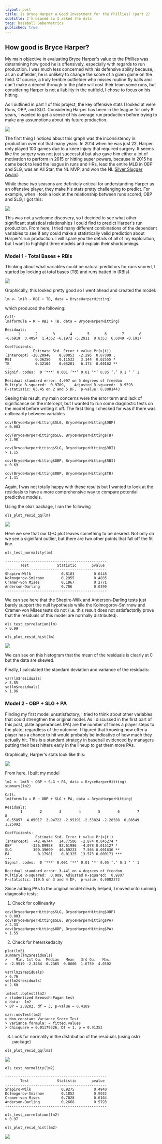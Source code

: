 ```yaml
---
layout: post
title: Is Bryce Harper a Good Investment for the Phillies? (part 2)
subtitle: I'm biased so I asked the data
tags: baseball Sabermetrics
published: true
---
```


## How good is Bryce Harper?

My main objective in evaluating Bryce Harper's value to the Phillies was determining how good he is offensively, especially with regards to run production. I was much less concerned with his defensive ability because, as an outfielder, he is unlikely to change the score of a given game on the field. Of course, a truly terrible outfielder who misses routine fly balls and can't make a decent through to the plate will cost their team some runs, but considering Harper is not a liability in the outfield, I chose to focus on his hitting.

As I outlined in part 1 of this project, the key offensive stats I looked at were Runs, OBP, and SLG. Considering Harper has been in the league for only 8 years, I wanted to get a sense of his average run production before trying to make any assumptions about his future production. 

![]({{site.baseurl}}/img/bhRunsggplot.png)

The first thing I noticed about this graph was the inconsistency in production over not that many years. In 2014 when he was just 22, Harper only played 100 games due to a knee injury that required surgery. It seems like the surgery was not just successful but also gave him either a lot of motivation to perform in 2015 or hitting super powers, because in 2015 he came back to lead the league in runs and HRs, lead the entire MLB in OBP and SLG, was an All Star, the NL MVP, and won the NL [Silver Slugger Award](https://en.wikipedia.org/wiki/Silver_Slugger_Award).

While these two seasons are definitely critical for understanding Harper as an offensive player, they make his stats pretty challenging to predict. For example, when I took a look at the relationship between runs scored, OBP and SLG, I got this:

![]({{site.baseurl}}/img/bhHittingStatsgg.png)

This was not a welcome discovery, so I decided to see what other significant statistical relationships I could find to predict Harper's run production. From here, I tried many different combinations of the dependent variables to see if any could make a statistically valid prediction about Harper's run production. I will spare you the details of all of my exploration, but I want to highlight three models and explain their shortcomings. 

### Model 1 - Total Bases + RBIs

Thinking about what variables could be natural predictors for runs scored, I started by looking at total bases (TB) and runs batted in (RBIs). 

![]({{site.baseurl}}/img/bhTBRBIgg.png)

Graphically, this looked pretty good so I went ahead and created the model:

``lm <- lm(R ~ RBI + TB, data = BryceHarperHitting) ``

which produced the following:

```
Call:
lm(formula = R ~ RBI + TB, data = BryceHarperHitting)

Residuals:
      1       2       3       4       5       6       7       8 
-0.6919  3.4054  1.4362 -6.1972 -5.2911  0.8353  6.6049 -0.1017 

Coefficients:
             Estimate Std. Error t value Pr(>|t|)   
(Intercept) -20.20948    8.80053  -2.296  0.07009 . 
RBI           0.36256    0.11532   3.144  0.02555 * 
TB            0.32104    0.05201   6.173  0.00162 **
---
Signif. codes:  0 ‘***’ 0.001 ‘**’ 0.01 ‘*’ 0.05 ‘.’ 0.1 ‘ ’ 1

Residual standard error: 4.997 on 5 degrees of freedom
Multiple R-squared:  0.9709,	Adjusted R-squared:  0.9593 
F-statistic: 83.45 on 2 and 5 DF,  p-value: 0.0001443
```
Seeing this result, my main concerns were the error term and lack of significance on the intercept, but I wanted to run some diagnostic tests on the model before writing it off. The first thing I checked for was if there was collinearity between variables

```
cov(BryceHarperHitting$SLG, BryceHarperHitting$OBP)
> 0.003
```
```
cov(BryceHarperHitting$SLG, BryceHarperHitting$TB)
> 2.98
```
```
cov(BryceHarperHitting$SLG, BryceHarperHitting$RBI)
> 1.15
```
```
cov(BryceHarperHitting$OBP, BryceHarperHitting$RBI)
> 0.69
```
```
cov(BryceHarperHitting$OBP, BryceHarperHitting$TB)
> 1.31
```
Again, I was not totally happy with these results but I wanted to look at the residuals to have a more comprehensive way to compare potential predictive models. 

Using the olsrr package, I ran the following 

```
ols_plot_resid_qq(lm)
```
![]({{site.baseurl}}/img/QQlm.png)

Here we see that our Q-Q plot leaves something to be desired. Not only do we see a siginifant outlier, but there are two other points that fall off the fit line.
```
ols_test_normality(lm)

-----------------------------------------------
       Test             Statistic       pvalue  
-----------------------------------------------
Shapiro-Wilk              0.8183         0.0448 
Kolmogorov-Smirnov        0.2955         0.4085 
Cramer-von Mises          0.1967         0.2771 
Anderson-Darling          0.706          0.0390 
-----------------------------------------------
```

We can see here that the Shapiro-Wilk and Anderson-Darling tests just barely support the null hypothesis while the Kolmogorov-Smirnow and Cramer-von Mises tests do not (i.e. this result does not satisfactorily prove that the residuals of this model are normally distributed).
```
ols_test_correlation(lm)
> 0.99
```
```
ols_plot_resid_hist(lm)
```
![]({{site.baseurl}}/img/ResHistlm.png)

We can see on this histogram that the mean of the residuals is clearly at 0 but the data are skewed.

Finally, I calculated the standard deviation and variance of the residuals:
```
var(lm$residuals)
> 3.85
sd(lm$residuals)
> 1.96
```

### Model 2 - OBP + SLG + PA

Finding my first model unsatisfactory, I tried to think about other variables that could strengthen the original model. As I discussed in the first part of this post, plate appearances (PA) are the number of times a player steps to the plate, regardless of the outcome. I figured that knowing how ofter a player has a chance to hit would probably be indicative of how much they actually hit. This is a standard strategy in baseball evidenced by managers putting their best hitters early in the lineup to get them more PAs.

Graphically, Harper's stats look like this:

![]({{site.baseurl}}/img/PAbh5.png)

From here, I built my model
```
lm2 <- lm(R ~ OBP + SLG + PA, data = BryceHarperHitting)
summary(lm2)

Call:
lm(formula = R ~ OBP + SLG + PA, data = BryceHarperHitting)

Residuals:
       1        2        3        4        5        6        7        8 
-0.55857  4.05017  2.94722 -2.95191 -2.53824 -2.28508  0.08549  1.25092 

Coefficients:
              Estimate Std. Error t value Pr(>|t|)    
(Intercept)  -42.46744   14.77506  -2.874 0.045274 *  
OBP         -336.89958   82.61986  -4.078 0.015127 *  
SLG          309.39699   40.89223   7.566 0.001636 ** 
PA             0.17981    0.01325  13.573 0.000171 ***
---
Signif. codes:  0 ‘***’ 0.001 ‘**’ 0.01 ‘*’ 0.05 ‘.’ 0.1 ‘ ’ 1

Residual standard error: 3.441 on 4 degrees of freedom
Multiple R-squared:  0.989,	Adjusted R-squared:  0.9807 
F-statistic: 119.5 on 3 and 4 DF,  p-value: 0.0002273
```

Since adding PAs to the original model clearly helped, I moved onto running diagnostic tests:

1. Check for collinearity

```
cov(BryceHarperHitting$SLG, BryceHarperHitting$OBP)
> 0.003
cov(BryceHarperHitting$SLG, BryceHarperHitting$PA)
> 2.33
cov(BryceHarperHitting$OBP, BryceHarperHitting$PA)
> 1.55
```


2. Check for heterskedacity

```
plot(lm2)
summary(lm2$residuals)
>    Min. 1st Qu.  Median   Mean   3rd Qu.   Max. 
> -2.9519 -2.3484 -0.2365  0.0000  1.6750  4.0502 

var(lm2$residuals)
> 6.76
sd(lm2$residuals)
> 2.60

lmtest::bptest(lm2)
> studentized Breusch-Pagan test
> data:  lm2
> BP = 2.8282, df = 3, p-value = 0.4189

car::ncvTest(lm2)
> Non-constant Variance Score Test 
> Variance formula: ~ fitted.values 
> Chisquare = 0.01179326, Df = 1, p = 0.91352

```
3. Look for normality in the distribution of the residuals (using oslrr package)

```
ols_plot_resid_qq(lm2)
```

![]({{site.baseurl}}/img/QQlm5.png)

```
ols_test_normality(lm2)

-----------------------------------------------
       Test             Statistic       pvalue  
-----------------------------------------------
Shapiro-Wilk              0.9275         0.4940 
Kolmogorov-Smirnov        0.1852         0.9032 
Cramer-von Mises          0.7028         0.0104 
Anderson-Darling          0.2668         0.5793 
-----------------------------------------------
```
```
ols_test_correlation(lm2)
> 0.97

ols_plot_resid_hist(lm2)
```
![]({{site.baseurl}}/img/ResHistlm5.png)
